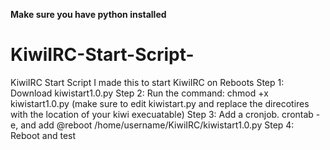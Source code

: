 **Make sure you have python installed**

# KiwiIRC-Start-Script-
KiwiIRC Start Script
I made this to start KiwiIRC on Reboots
Step 1: Download kiwistart1.0.py
Step 2: Run the command: chmod +x kiwistart1.0.py (make sure to edit kiwistart.py and replace the direcotires with the location of your kiwi execuatable)
Step 3: Add a cronjob. crontab -e, and add @reboot /home/username/KiwiIRC/kiwistart1.0.py
Step 4: Reboot and test
